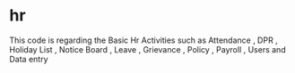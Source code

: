 # hr
  This code is regarding the Basic Hr Activities such as Attendance , DPR , Holiday List , Notice Board , Leave , Grievance , Policy , Payroll , Users and Data entry  
